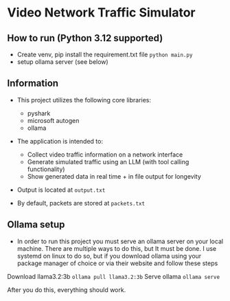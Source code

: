 # Video Network Traffic Simulator

## How to run (Python 3.12 supported)

* Create venv, pip install the requirement.txt file
`python main.py`
* setup ollama server (see below)

## Information

* This project utilizes the following core libraries:
  * pyshark
  * microsoft autogen
  * ollama

* The application is intended to:
  * Collect video traffic information on a network interface
  * Generate simulated traffic using an LLM (with tool calling functionality)
  * Show generated data in real time + in file output for longevity

* Output is located at `output.txt`
* By default, packets are stored at `packets.txt`

## Ollama setup

* In order to run this project you must serve an ollama server on your local machine.
There are multiple ways to do this, but It must be done. I use systemd on linux to do so, but if you download ollama using your package manager of choice or via their website and follow these steps

Download llama3.2:3b
`ollama pull llama3.2:3b`
Serve ollama
`ollama serve`

After you do this, everything should work.
